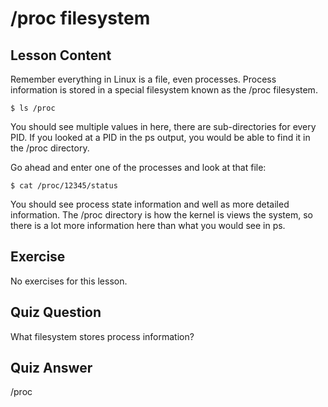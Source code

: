 # /proc filesystem

## Lesson Content

Remember everything in Linux is a file, even processes. Process information is stored in a special filesystem known as the /proc filesystem.

```$ ls /proc```

You should see multiple values in here, there are sub-directories for every PID. If you looked at a PID in the ps output, you would be able to find it in the /proc directory.

Go ahead and enter one of the processes and look at that file:

```$ cat /proc/12345/status```

You should see process state information and well as more detailed information. The /proc directory is how the kernel is views the system, so there is a lot more information here than what you would see in ps.

## Exercise

No exercises for this lesson.

## Quiz Question

What filesystem stores process information?

## Quiz Answer

/proc